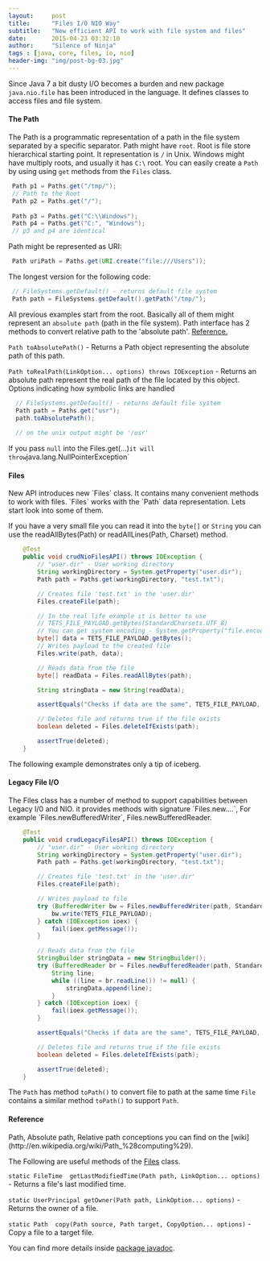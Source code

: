 ```yaml
---
layout:     post
title:      "Files I/O NIO Way"
subtitle:   "New efficient API to work with file system and files"
date:       2015-04-23 03:32:10
author:     "Silence of Ninja"
tags : [java, core, files, io, nio]
header-img: "img/post-bg-03.jpg"
---
```


Since Java 7 a bit dusty I/O becomes a burden and new package `java.nio.file` has been introduced in the language. 
It defines classes to access files and file system. 

<h4 class="section-heading">The Path</h4>

The Path is a programmatic representation of a path in the file system separated by a specific separator. 
Path might have `root`. Root is file store hierarchical starting point. It representation is `/` in Unix. 
Windows might have multiply roots, and usually it has `C:\` root.
You can easily create a `Path` by using using `get` methods from the `Files` class. 

```java
 Path p1 = Paths.get("/tmp/");
 // Path to the Root
 Path p2 = Paths.get("/");
 
 Path p3 = Paths.get("C:\\Windows");
 Path p4 = Paths.get("C:", "Windows");
 // p3 and p4 are identical
````

Path might be represented as URI: 
```java
 Path uriPath = Paths.get(URI.create("file:///Users"));
````

The longest version for the following code:
```java
 // FileSystems.getDefault() - returns default file system
 Path path = FileSystems.getDefault().getPath("/tmp/");
````

All previous examples start from the root. Basically all of them might represent an `absolute path` (path in the file system).
Path interface has 2 methods to convert relative path to the 'absolute path'. <a href="#reference">Reference.<a/>

 `Path toAbsolutePath()` - Returns a Path object representing the absolute path of this path.
 
 `Path toRealPath(LinkOption... options) throws IOException` - 
 Returns an absolute path represent the real path of the file located by this object. 
 Options indicating how symbolic links are handled

```java
  // FileSystems.getDefault() - returns default file system
  Path path = Paths.get("usr");
  path.toAbsolutePath();
  
  // on the unix output might be '/usr'
````

If you pass `null` into the Files.get(...)` it will throw `java.lang.NullPointerException`

<h4 class="section-heading">Files</h4>
New API introduces new `Files` class. It contains many convenient methods to work with files. `Files`
 works with the `Path` data representation. Lets start look into some of them.

If you have a very small file you can read it into the `byte[]` or `String` you can use the 
readAllBytes(Path) or readAllLines(Path, Charset) method.

```java
    @Test
    public void crudNioFilesAPI() throws IOException {
        // "user.dir" - User working directory
        String workingDirectory = System.getProperty("user.dir");
        Path path = Paths.get(workingDirectory, "test.txt");

        // Creates file 'test.txt' in the 'user.dir'
        Files.createFile(path);

        // In the real life example it is better to use
        // TETS_FILE_PAYLOAD.getBytes(StandardCharsets.UTF_8)
        // You can get system encoding - System.getProperty("file.encoding");
        byte[] data = TETS_FILE_PAYLOAD.getBytes();
        // Writes payload to the created file
        Files.write(path, data);

        // Reads data from the file
        byte[] readData = Files.readAllBytes(path);

        String stringData = new String(readData);

        assertEquals("Checks if data are the same", TETS_FILE_PAYLOAD, stringData);

        // Deletes file and returns true if the file exists
        boolean deleted = Files.deleteIfExists(path);

        assertTrue(deleted);
    }
````

The following example demonstrates only a tip of iceberg. 

<h4 class="section-heading">Legacy File I/O</h4>
The Files class has a number of method to support capabilities between Legacy I/0 and NIO.
it provides methods with signature `Files.new....`, For example `Files.newBufferedWriter`, Files.newBufferedReader.

```java
    @Test
    public void crudLegacyFilesAPI() throws IOException {
        // "user.dir" - User working directory
        String workingDirectory = System.getProperty("user.dir");
        Path path = Paths.get(workingDirectory, "test.txt");

        // Creates file 'test.txt' in the 'user.dir'
        Files.createFile(path);

        // Writes payload to file
        try (BufferedWriter bw = Files.newBufferedWriter(path, StandardCharsets.UTF_8)) {
            bw.write(TETS_FILE_PAYLOAD);
        } catch (IOException ioex) {
            fail(ioex.getMessage());
        }

        // Reads data from the file
        StringBuilder stringData = new StringBuilder();
        try (BufferedReader br = Files.newBufferedReader(path, StandardCharsets.UTF_8)) {
            String line;
            while ((line = br.readLine()) != null) {
                stringData.append(line);
            }
        } catch (IOException ioex) {
            fail(ioex.getMessage());
        }

        assertEquals("Checks if data are the same", TETS_FILE_PAYLOAD, stringData.toString());

        // Deletes file and returns true if the file exists
        boolean deleted = Files.deleteIfExists(path);

        assertTrue(deleted);
    }
````

The `Path` has method `toPath()` to convert file to path at the same time `File` 
contains a similar method `toPath()` to support `Path`. 

<h4 class="section-heading" id="reference">Reference</h4>
Path, Absolute path, Relative path conceptions you can find on the [wiki](http://en.wikipedia.org/wiki/Path_%28computing%29).

The Following are useful methods of the [Files](http://docs.oracle.com/javase/8/docs/api/java/nio/file/Files.html) class.

  `static FileTime	getLastModifiedTime(Path path, LinkOption... options)` - Returns a file's last modified time.
  
  `static UserPrincipal	getOwner(Path path, LinkOption... options)` - Returns the owner of a file.

  `static Path	copy(Path source, Path target, CopyOption... options)` - Copy a file to a target file. 

You can find more details inside [package javadoc](http://docs.oracle.com/javase/8/docs/api/java/nio/file/package-summary.html).
